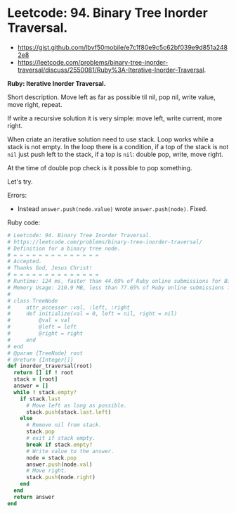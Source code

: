 # Leetcode: 94. Binary Tree Inorder Traversal.

- https://gist.github.com/lbvf50mobile/e7c1f80e9c5c62bf039e9d851a2482e8
- https://leetcode.com/problems/binary-tree-inorder-traversal/discuss/2550081/Ruby%3A-Iterative-Inorder-Traversal.

**Ruby: Iterative Inorder Traversal.**

Short description. Move left as far as possible til nil, pop nil, write value, move right, repeat.

If write a recursive solution it is very simple: move left, write current, more right.

When criate an iterative solution need to use stack. Loop works while a stack is not empty. In the loop there is a condition, if a top of the stack is not `nil` just push left to the stack, if a top is `nil`: double pop, write, move right.

At the time of double pop check is it possible to pop something.

Let's try.


Errors:

- Instead `answer.push(node.value)` wrote `answer.push(node)`. Fixed.


Ruby code:
```Ruby
# Leetcode: 94. Binary Tree Inorder Traversal.
# https://leetcode.com/problems/binary-tree-inorder-traversal/
# Definition for a binary tree node.
# = = = = = = = = = = = = = =
# Accepted.
# Thanks God, Jesus Christ!
# = = = = = = = = = = = = = =
# Runtime: 124 ms, faster than 44.69% of Ruby online submissions for Binary Tree Inorder Traversal.
# Memory Usage: 210.9 MB, less than 77.65% of Ruby online submissions for Binary Tree Inorder Traversal.
#
# class TreeNode
#     attr_accessor :val, :left, :right
#     def initialize(val = 0, left = nil, right = nil)
#         @val = val
#         @left = left
#         @right = right
#     end
# end
# @param {TreeNode} root
# @return {Integer[]}
def inorder_traversal(root)
  return [] if ! root
  stack = [root]
  answer = []
  while ! stack.empty?
    if stack.last
      # Move left as long as possible.
      stack.push(stack.last.left)
    else
      # Remove nil from stack.
      stack.pop
      # exit if stack empty.
      break if stack.empty?
      # Write value to the answer.
      node = stack.pop
      answer.push(node.val)
      # Move right.
      stack.push(node.right)
    end
  end
  return answer
end
```
